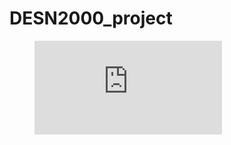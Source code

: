 # DESN2000_project
<!-- blank line -->
<figure class="video_container">
  <iframe src="https://www.youtube.com/embed/VohKH2F6T-0" frameborder="0" allowfullscreen="true"> </iframe>
</figure>
<!-- blank line -->
